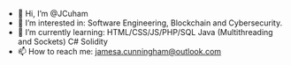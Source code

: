 - 👋 Hi, I’m @JCuham
- 👀 I’m interested in: Software Engineering, Blockchain and Cybersecurity.
- 🌱 I’m currently learning: 
      HTML/CSS/JS/PHP/SQL
      Java (Multithreading and Sockets)
      C#
      Solidity
- 📫 How to reach me: jamesa.cunningham@outlook.com

<!---
JCuham/JCuham is a ✨ special ✨ repository because its `README.md` (this file) appears on your GitHub profile.
You can click the Preview link to take a look at your changes.
--->
